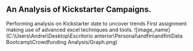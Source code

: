 ## An Analysis of Kickstarter Campaigns.
Performing analysis on Kickstarter date to uncover trends
First assignment making use of advanced excel techniques and tools. 
![image_name](C:\Users\Andrei\Desktop\Escritorio anterior\Personal\andfin\andfin\Data Bootcamp\Crowdfunding Analysis/Graph.png)
